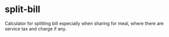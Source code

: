 # split-bill
 Calculator for splitting bill especially when sharing for meal, where there are service tax and charge if any.
